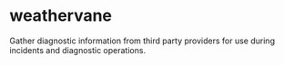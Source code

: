 # weathervane
Gather diagnostic information from third party providers for use during incidents and diagnostic operations.
